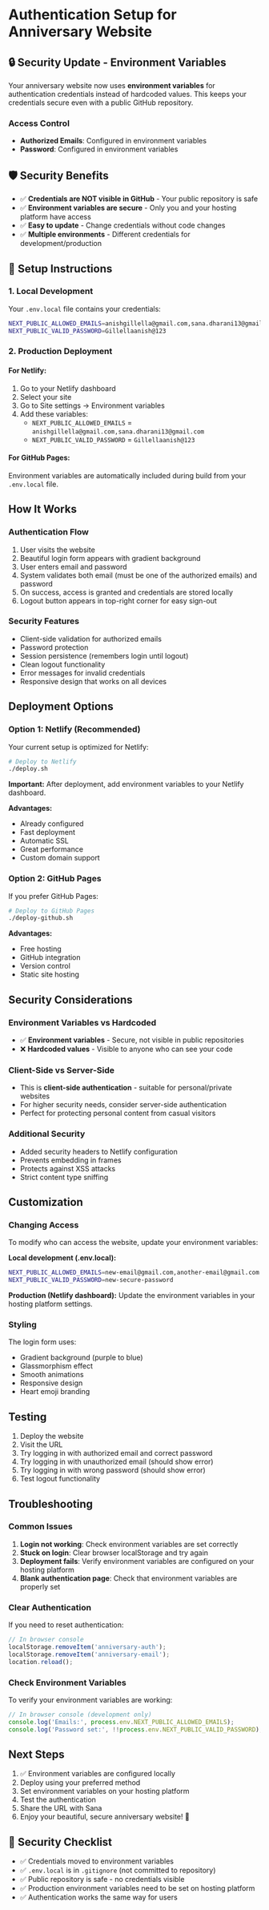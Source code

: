 # Authentication Setup for Anniversary Website

## 🔒 Security Update - Environment Variables

Your anniversary website now uses **environment variables** for authentication credentials instead of hardcoded values. This keeps your credentials secure even with a public GitHub repository.

### Access Control
- **Authorized Emails**: Configured in environment variables
- **Password**: Configured in environment variables

## 🛡️ Security Benefits

- ✅ **Credentials are NOT visible in GitHub** - Your public repository is safe
- ✅ **Environment variables are secure** - Only you and your hosting platform have access
- ✅ **Easy to update** - Change credentials without code changes
- ✅ **Multiple environments** - Different credentials for development/production

## 🔧 Setup Instructions

### 1. Local Development
Your `.env.local` file contains your credentials:
```bash
NEXT_PUBLIC_ALLOWED_EMAILS=anishgillella@gmail.com,sana.dharani13@gmail.com
NEXT_PUBLIC_VALID_PASSWORD=Gillellaanish@123
```

### 2. Production Deployment

#### For Netlify:
1. Go to your Netlify dashboard
2. Select your site
3. Go to Site settings → Environment variables
4. Add these variables:
   - `NEXT_PUBLIC_ALLOWED_EMAILS` = `anishgillella@gmail.com,sana.dharani13@gmail.com`
   - `NEXT_PUBLIC_VALID_PASSWORD` = `Gillellaanish@123`

#### For GitHub Pages:
Environment variables are automatically included during build from your `.env.local` file.

## How It Works

### Authentication Flow
1. User visits the website
2. Beautiful login form appears with gradient background
3. User enters email and password
4. System validates both email (must be one of the authorized emails) and password
5. On success, access is granted and credentials are stored locally
6. Logout button appears in top-right corner for easy sign-out

### Security Features
- Client-side validation for authorized emails
- Password protection
- Session persistence (remembers login until logout)
- Clean logout functionality
- Error messages for invalid credentials
- Responsive design that works on all devices

## Deployment Options

### Option 1: Netlify (Recommended)
Your current setup is optimized for Netlify:

```bash
# Deploy to Netlify
./deploy.sh
```

**Important:** After deployment, add environment variables to your Netlify dashboard.

**Advantages:**
- Already configured
- Fast deployment
- Automatic SSL
- Great performance
- Custom domain support

### Option 2: GitHub Pages
If you prefer GitHub Pages:

```bash
# Deploy to GitHub Pages
./deploy-github.sh
```

**Advantages:**
- Free hosting
- GitHub integration
- Version control
- Static site hosting

## Security Considerations

### Environment Variables vs Hardcoded
- ✅ **Environment variables** - Secure, not visible in public repositories
- ❌ **Hardcoded values** - Visible to anyone who can see your code

### Client-Side vs Server-Side
- This is **client-side authentication** - suitable for personal/private websites
- For higher security needs, consider server-side authentication
- Perfect for protecting personal content from casual visitors

### Additional Security
- Added security headers to Netlify configuration
- Prevents embedding in frames
- Protects against XSS attacks
- Strict content type sniffing

## Customization

### Changing Access
To modify who can access the website, update your environment variables:

**Local development (.env.local):**
```bash
NEXT_PUBLIC_ALLOWED_EMAILS=new-email@gmail.com,another-email@gmail.com
NEXT_PUBLIC_VALID_PASSWORD=new-secure-password
```

**Production (Netlify dashboard):**
Update the environment variables in your hosting platform settings.

### Styling
The login form uses:
- Gradient background (purple to blue)
- Glassmorphism effect
- Smooth animations
- Responsive design
- Heart emoji branding

## Testing
1. Deploy the website
2. Visit the URL
3. Try logging in with authorized email and correct password
4. Try logging in with unauthorized email (should show error)
5. Try logging in with wrong password (should show error)
6. Test logout functionality

## Troubleshooting

### Common Issues
1. **Login not working**: Check environment variables are set correctly
2. **Stuck on login**: Clear browser localStorage and try again
3. **Deployment fails**: Verify environment variables are configured on your hosting platform
4. **Blank authentication page**: Check that environment variables are properly set

### Clear Authentication
If you need to reset authentication:
```javascript
// In browser console
localStorage.removeItem('anniversary-auth');
localStorage.removeItem('anniversary-email');
location.reload();
```

### Check Environment Variables
To verify your environment variables are working:
```javascript
// In browser console (development only)
console.log('Emails:', process.env.NEXT_PUBLIC_ALLOWED_EMAILS);
console.log('Password set:', !!process.env.NEXT_PUBLIC_VALID_PASSWORD);
```

## Next Steps
1. ✅ Environment variables are configured locally
2. Deploy using your preferred method
3. Set environment variables on your hosting platform
4. Test the authentication
5. Share the URL with Sana
6. Enjoy your beautiful, secure anniversary website! 💖 

## 🔐 Security Checklist
- ✅ Credentials moved to environment variables
- ✅ `.env.local` is in `.gitignore` (not committed to repository)
- ✅ Public repository is safe - no credentials visible
- ✅ Production environment variables need to be set on hosting platform
- ✅ Authentication works the same way for users 